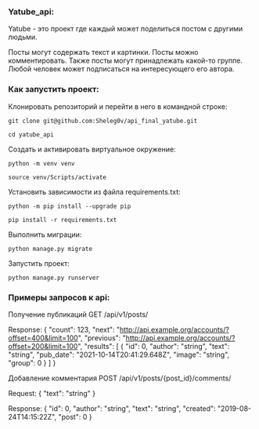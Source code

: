 ### Yatube_api:

Yatube - это проект где каждый может поделиться постом с другими людьми.

Посты могут содержать текст и картинки. 
Посты можно комментировать.
Также посты могут принадлежать какой-то группе.
Любой человек может подписаться на интересующего его автора.


### Как запустить проект:

Клонировать репозиторий и перейти в него в командной строке:

```
git clone git@github.com:Sheleg0v/api_final_yatube.git
```

```
cd yatube_api
```

Cоздать и активировать виртуальное окружение:

```
python -m venv venv
```

```
source venv/Scripts/activate
```

Установить зависимости из файла requirements.txt:

```
python -m pip install --upgrade pip
```

```
pip install -r requirements.txt
```

Выполнить миграции:

```
python manage.py migrate
```

Запустить проект:

```
python manage.py runserver
```

### Примеры запросов к api:

Получение публикаций
GET /api/v1/posts/

Response:
    {
        "count": 123,
        "next": "http://api.example.org/accounts/?offset=400&limit=100",
        "previous": "http://api.example.org/accounts/?offset=200&limit=100",
        "results": [
            {
                "id": 0,
                "author": "string",
                "text": "string",
                "pub_date": "2021-10-14T20:41:29.648Z",
                "image": "string",
                "group": 0
            }
        ]
    }

Добавление комментария
POST /api/v1/posts/{post_id}/comments/

Request:
    {
        "text": "string"
    }

Response:
    {
        "id": 0,
        "author": "string",
        "text": "string",
        "created": "2019-08-24T14:15:22Z",
        "post": 0
    }